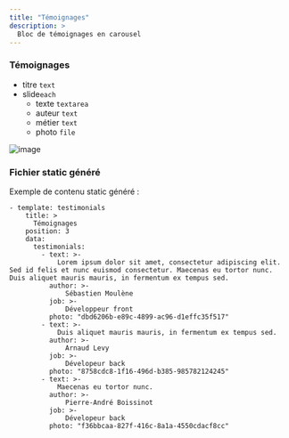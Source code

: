```yaml
---
title: "Témoignages"
description: >
  Bloc de témoignages en carousel
---
```


### Témoignages
* titre ```text```
* slide```each```
  * texte ```textarea```
  * auteur ```text```
  * métier ```text```
  * photo ```file```

![image](https://user-images.githubusercontent.com/4457294/160696175-820e9ed0-3ce7-4a9b-bdca-44fb432812f9.png)


### Fichier static généré

Exemple de contenu static généré :

```
- template: testimonials
    title: >
      Témoignages
    position: 3
    data:
      testimonials:
        - text: >-
            Lorem ipsum dolor sit amet, consectetur adipiscing elit. Sed id felis et nunc euismod consectetur. Maecenas eu tortor nunc. Duis aliquet mauris mauris, in fermentum ex tempus sed.
          author: >-
              Sébastien Moulène
          job: >-
              Développeur front
          photo: "dbd6206b-e89c-4899-ac96-d1effc35f517"
        - text: >-
            Duis aliquet mauris mauris, in fermentum ex tempus sed.
          author: >-
              Arnaud Levy
          job: >-
              Dévelopeur back
          photo: "8758cdc8-1f16-496d-b385-985782124245"
        - text: >-
            Maecenas eu tortor nunc.
          author: >-
              Pierre-André Boissinot
          job: >-
              Dévelopeur back
          photo: "f36bbcaa-827f-416c-8a1a-4550cdacf8cc"
```
